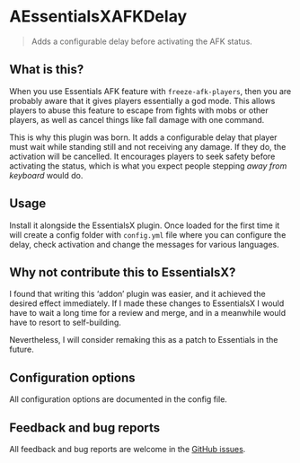 # AEssentialsXAFKDelay

> Adds a configurable delay before activating the AFK status.

## What is this?

When you use Essentials AFK feature with `freeze-afk-players`, then you are
probably aware that it gives players essentially a god mode. This allows players
to abuse this feature to escape from fights with mobs or other players, as
well as cancel things like fall damage with one command.

This is why this plugin was born. It adds a configurable delay that player must
wait while standing still and not receiving any damage. If they do, the
activation will be cancelled. It encourages players to seek safety before
activating the status, which is what you expect people stepping _away from 
keyboard_ would do.

## Usage

Install it alongside the EssentialsX plugin. Once loaded for the first time it
will create a config folder with `config.yml` file where you can configure the
delay, check activation and change the messages for various languages.

## Why not contribute this to EssentialsX?

I found that writing this ‘addon’ plugin was easier, and it achieved the desired
effect immediately. If I made these changes to EssentialsX I would have to
wait a long time for a review and merge, and in a meanwhile would have to
resort to self-building.

Nevertheless, I will consider remaking this as a patch to Essentials in the
future.

## Configuration options

All configuration options are documented in the config file.

## Feedback and bug reports

All feedback and bug reports are welcome in the [GitHub issues][issues].

[issues]: https://github.com/Brawaru/AEssentialsXAFKDelay/issues